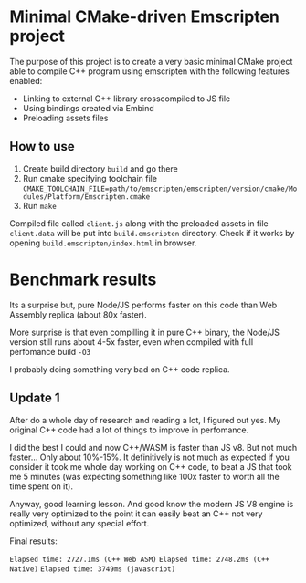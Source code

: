 # Minimal CMake-driven Emscripten project

The purpose of this project is to create a very basic minimal CMake project able to compile C++ program using emscripten with the following features enabled:
* Linking to external C++ library crosscompiled to JS file
* Using bindings created via Embind
* Preloading assets files

## How to use
1. Create build directory ```build``` and go there
2. Run cmake specifying toolchain file ```CMAKE_TOOLCHAIN_FILE=path/to/emscripten/emscripten/version/cmake/Modules/Platform/Emscripten.cmake```
3. Run ```make```

Compiled file called ```client.js``` along with the preloaded assets in file ```client.data``` will be put into ```build.emscripten``` directory. Check if it works by opening ```build.emscripten/index.html``` in browser.

# Benchmark results

Its a surprise but, pure Node/JS performs faster on this code than Web Assembly replica (about 80x faster).

More surprise is that even compilling it in pure C++ binary, the Node/JS version still runs about 4-5x faster, even when compiled with full perfomance build ```-O3```

I probably doing something very bad on C++ code replica.

## Update 1

After do a whole day of research and reading a lot, I figured out yes. My original C++ code had a lot of things to improve in perfomance.

I did the best I could and now C++/WASM is faster than JS v8. But not much faster... Only about 10%-15%. It definitively is not much as expected if you consider it took me whole day working on C++ code, to beat a JS that took me 5 minutes (was expecting something like 100x faster to worth all the time spent on it).

Anyway, good learning lesson. And good know the modern JS V8 engine is really very optimized to the point it can easily beat an C++ not very optimized, without any special effort. 

Final results:

```Elapsed time: 2727.1ms (C++ Web ASM)```
```Elapsed time: 2748.2ms (C++ Native)```
```Elapsed time: 3749ms (javascript)```